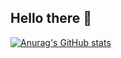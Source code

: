 ## Hello there 👋
[![Anurag's GitHub stats](https://github-readme-stats.vercel.app/api?username=JoaoVtC&theme=onedark)](https://github.com/anuraghazra/github-readme-stats)

<!--
**JoaoVtC/JoaoVtC** is a ✨ _special_ ✨ repository because its `README.md` (this file) appears on your GitHub profile.

Here are some ideas to get you started:

- 🔭 I’m currently working on ...
- 🌱 I’m currently learning ...
- 👯 I’m looking to collaborate on ...
- 🤔 I’m looking for help with ...
- 💬 Ask me about ...
- 📫 How to reach me: ...
- 😄 Pronouns: ...
- ⚡ Fun fact: ...
-->
